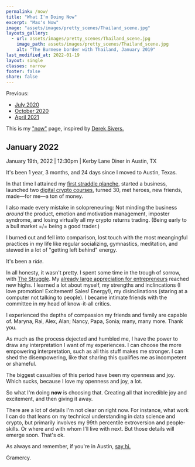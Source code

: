 ```yaml
---
permalink: /now/
title: "What I'm Doing Now"
excerpt: "Max's Now"
image: "assets/images/pretty_scenes/Thailand_scene.jpg"
layouts_gallery:
  - url: assets/images/pretty_scenes/Thailand_scene.jpg
    image_path: assets/images/pretty_scenes/Thailand_scene.jpg
    alt: "The Burmese border with Thailand, January 2019"
last_modified_at: 2022-01-19
layout: single
classes: narrow
footer: false
share: false
---
```


Previous:
- [July 2020](https://github.com/mefrem/mefrem.github.io/commit/e05bc4978ca2c3e1954959d566d0a10ed24571d2)
- [October 2020](https://github.com/mefrem/mefrem.github.io/commit/01e0747d441a4ac868b75960211512aa27357c4c?branch=01e0747d441a4ac868b75960211512aa27357c4c&diff=split)
- [April 2021](https://github.com/mefrem/mefrem.github.io/commit/02009472faf8e6587945a7975773552942f7b711)

This is my ["now"](https://nownownow.com/about) page, inspired by [Derek Sivers.](https://sivers.org/nowff)

## January 2022

January 19th, 2022 | 12:30pm | Kerby Lane Diner in Austin, TX

It's been 1 year, 3 months, and 24 days since I moved to Austin, Texas.

In that time I attained my [first straddle planche](https://www.instagram.com/p/CL4nDzmF7vD/), started a business, launched two [digital crypto courses](https://maxyields.io), turned 30, met heroes, new friends, made—for me—a ton of money.

I also made every mistake in solopreneuring: Not minding the business _around_ the product, emotion and motivation management, imposter syndrome, and losing virtually all my crypto returns trading. (Being early to a bull market =/= being a good trader.)

I burned out and fell into comparison, lost touch with the most meangingful practices in my life like regular socializing, gymnastics, meditation, and stewed in a lot of "getting left behind" energy.

It's been a *ride*.

In all honesty, it wasn't pretty. I spent some time in the trough of sorrow, with [The Struggle](https://techcrunch.com/2012/06/14/the-struggle/). My [already large appreciation for entrepreneurs](https://twitter.com/maxefremov/status/1479531378672906249) reached new highs. I learned a lot about myself, my strengths and inclincations (I love promotion! Excitement! Sales! Energy!), my disinclinations (staring at a computer not talking to people). I became intimate friends with the committee in my head of know-it-all critics.

I experienced the depths of compassion my friends and family are capable of. Maryna, Rai, Alex, Alan; Nancy, Papa, Sonia; many, many more. Thank you.

As much as the process dejected and humbled me, I have the power to draw any interpretation I want of my experiences. I can choose the more empowering interpretation, such as all this stuff makes me stronger. I can shed the disempowering, like that sharing this qualifies me as incompetent or shameful.

The biggest casualties of this period have been my openness and joy. Which sucks, because I love my openness and joy, a lot. 

So what I'm doing **now** is choosing that. Creating all that incredible joy and excitement, and then giving it away. 

There are a lot of details I'm not clear on right now. For instance, what work I can do that leans on my technical understanding in data science and crypto, but primarily involves my 99th percentile extroversion and people-skills. Or where and with whom I'll live with next. But those details will emerge soon. That's ok.

As always and remember, if you're in Austin, [say hi.](https://twitter.com/maxefremov)

Gramercy.
